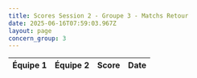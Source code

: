 ```yaml
---
title: Scores Session 2 - Groupe 3 - Matchs Retour
date: 2025-06-16T07:59:03.967Z
layout: page
concern_group: 3
---
```




| Équipe 1 | Équipe 2 | Score | Date |
|----------|----------|-------|------|

